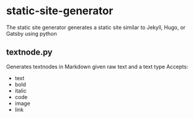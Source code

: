 # static-site-generator
The static site generator generates a static site similar to Jekyll, Hugo, or Gatsby using python

## textnode.py
Generates textnodes in Markdown given raw text and a text type
Accepts:
- text
- bold
- italic
- code
- image
- link
